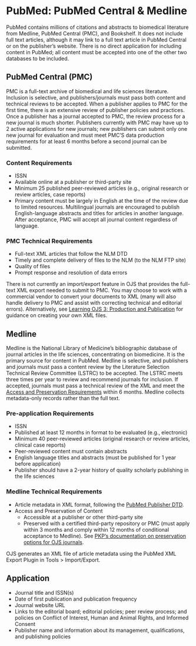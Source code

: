 # PubMed: PubMed Central & Medline

PubMed contains millions of citations and abstracts to biomedical literature from Medline, PubMed Central (PMC), and Bookshelf. It does not include full text articles, although it may link to a full text article in PubMed Central or on the publisher’s website. There is no direct application for including content in PubMed; all content must be accepted into one of the other two databases to be included.

## PubMed Central (PMC)

PMC is a full-text archive of biomedical and life sciences literature. Inclusion is selective, and publishers/journals must pass both content and technical reviews to be accepted. When a publisher applies to PMC for the first time, there is an extensive review of publisher policies and practices. Once a publisher has a journal accepted to PMC, the review process for a new journal is much shorter. Publishers currently with PMC may have up to 2 active applications for new journals; new publishers can submit only one new journal for evaluation and must meet PMC’S data production requirements for at least 6 months before a second journal can be submitted.

### Content Requirements

* ISSN
* Available online at a publisher or third-party site
* Minimum 25 published peer-reviewed articles (e.g., original research or review articles, case reports)
* Primary content must be largely in English at the time of the review due to limited resources. Multilingual journals are encouraged to publish English-language abstracts and titles for articles in another language. After acceptance, PMC will accept all journal content regardless of language.

### PMC Technical Requirements

* Full-text XML articles that follow the NLM DTD
* Timely and complete delivery of files to the NLM (to the NLM FTP site)
* Quality of files
* Prompt response and resolution of data errors

There is not currently an import/export feature in OJS that provides the full-text XML export needed to submit to PMC. You may choose to work with a commercial vendor to convert your documents to XML (many will also handle delivery to PMC and assist with correcting technical and editorial errors). Alternatively, see [Learning OJS 3: Production and Publication](/learning-ojs/en/production-publication#xml-files) for guidance on creating your own XML files.

## Medline

Medline is the National Library of Medicine’s bibliographic database of journal articles in the life sciences, concentrating on biomedicine. It is the primary source for content in PubMed. Medline is selective, and publishers and journals must pass a content review by the Literature Selection Technical Review Committee (LSTRC) to be accepted. The LSTRC meets three times per year to review and recommend journals for inclusion. If accepted, journals must pass a technical review of the XML and meet the [Access and Preservation Requirements](https://www.nlm.nih.gov/medline/medline_policies.html#AccessPreservation) within 6 months. Medline collects metadata-only records rather than the full text.

### Pre-application Requirements

* ISSN
* Published at least 12 months in format to be evaluated (e.g., electronic)
* Minimum 40 peer-reviewed articles (original research or review articles, clinical case reports)
* Peer-reviewed content must contain abstracts
* English language titles and abstracts (must be published for 1 year before application)
* Publisher should have a 2-year history of quality scholarly publishing in the life sciences

### Medline Technical Requirements

* Article metadata in XML format, following the [PubMed Publisher DTD](https://dtd.nlm.nih.gov/ncbi/pubmed/in/PubMed.dtd).
* Access and Preservation of Content 
  * Accessible at a publisher or other third-party site
  * Preserved with a certified third-party repository or PMC (must apply within 3 months and comply within 12 months of conditional acceptance to Medline). See [PKP’s documentation on preservation options for OJS journals](/getting-found-staying-found/en/getting-found-staying-found#digital-preservation).

OJS generates an XML file of article metadata using the PubMed XML Export Plugin in Tools > Import/Export. 

## Application

* Journal title and ISSN(s)
* Date of first publication and publication frequency
* Journal website URL
* Links to the editorial board; editorial policies; peer review process; and policies on Conflict of Interest, Human and Animal Rights, and Informed Consent
* Publisher name and information about its management, qualifications, and publishing policies
